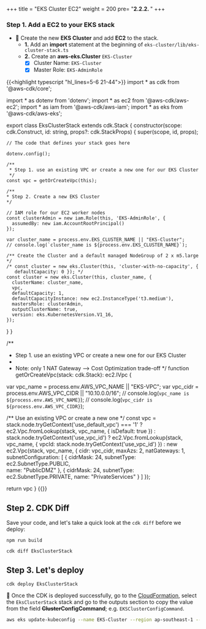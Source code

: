 +++
title = "EKS Cluster EC2"
weight = 200
pre= "<b>2.2.2. </b>"
+++

### Step 1. Add a EC2 to your EKS stack

* 🎯 Create the new **EKS Cluster** and add **EC2** to the stack.
    * **1.** Add an **import** statement at the beginning of `eks-cluster/lib/eks-cluster-stack.ts`
    * **2.** Create an **aws-eks.Cluster** `EKS-Cluster`
        * [x] Cluster Name: `EKS-Cluster`
        * [x] Master Role: `EKS-AdminRole`

{{<highlight typescript "hl_lines=5-6 21-44">}}
import * as cdk from '@aws-cdk/core';

import * as dotenv from 'dotenv';
import * as ec2 from '@aws-cdk/aws-ec2';
import * as iam from '@aws-cdk/aws-iam';
import * as eks from '@aws-cdk/aws-eks';

export class EksClusterStack extends cdk.Stack {
  constructor(scope: cdk.Construct, id: string, props?: cdk.StackProps) {
    super(scope, id, props);

    // The code that defines your stack goes here
    
    dotenv.config();

    /**
     * Step 1. use an existing VPC or create a new one for our EKS Cluster
     */  
    const vpc = getOrCreateVpc(this);
    
    /**
    * Step 2. Create a new EKS Cluster
    */  
    
    // IAM role for our EC2 worker nodes
    const clusterAdmin = new iam.Role(this, 'EKS-AdminRole', {
      assumedBy: new iam.AccountRootPrincipal()
    });

    var cluster_name = process.env.EKS_CLUSTER_NAME || "EKS-Cluster";
    // console.log(`cluster_name is ${process.env.EKS_CLUSTER_NAME}`);

    /** Create the Cluster and a default managed NodeGroup of 2 x m5.large */
    /* const cluster = new eks.Cluster(this, 'cluster-with-no-capacity', { 
       defaultCapacity: 0 }); */
    const cluster = new eks.Cluster(this, cluster_name, {
      clusterName: cluster_name,
      vpc,
      defaultCapacity: 1,
      defaultCapacityInstance: new ec2.InstanceType('t3.medium'),
      mastersRole: clusterAdmin,
      outputClusterName: true,
      version: eks.KubernetesVersion.V1_16,
    });
    
  }
}

/**
 * Step 1. use an existing VPC or create a new one for our EKS Cluster
 * 
 * Note: only 1 NAT Gateway --> Cost Optimization trade-off
 */ 
function getOrCreateVpc(stack: cdk.Stack): ec2.IVpc {
  
  var vpc_name = process.env.AWS_VPC_NAME || "EKS-VPC";
  var vpc_cidr = process.env.AWS_VPC_CIDR || "10.10.0.0/16";
  // console.log(`vpc_name is ${process.env.AWS_VPC_NAME}`);
  // console.log(`vpc_cidr is ${process.env.AWS_VPC_CIDR}`);
  
  /** Use an existing VPC or create a new one */
  const vpc = stack.node.tryGetContext('use_default_vpc') === '1' ?
    ec2.Vpc.fromLookup(stack, vpc_name, { isDefault: true }) :
    stack.node.tryGetContext('use_vpc_id') ?
      ec2.Vpc.fromLookup(stack, vpc_name, 
        { vpcId: stack.node.tryGetContext('use_vpc_id') }) :
          new ec2.Vpc(stack, vpc_name, 
            { cidr: vpc_cidr,
              maxAzs: 2,
              natGateways: 1,
              subnetConfiguration: [
                { cidrMask: 24, subnetType: ec2.SubnetType.PUBLIC,  
                  name: "PublicDMZ"  },
                { cidrMask: 24, subnetType: ec2.SubnetType.PRIVATE, 
                  name: "PrivateServices" } ]
            });  
      
  return vpc
}
{{</highlight>}}


## Step 2. CDK Diff

Save your code, and let's take a quick look at the `cdk diff` before we deploy:

```
npm run build

cdk diff EksClusterStack
```


## Step 3. Let's deploy

```
cdk deploy EksClusterStack
```

🎯 Once the CDK is deployed successfully, go to the [CloudFormation](https://ap-southeast-1.console.aws.amazon.com/cloudformation/home?region=ap-southeast-1#/), select the `EksClusterStack` stack and go to the outputs section to copy the value from the field **~~Cluster~~ConfigCommand**; e.g. `EKSClusterConfigCommand`.

```bash
aws eks update-kubeconfig --name EKS-Cluster --region ap-southeast-1 --role-arn arn:aws:iam::111111111111:role/EksClusterStack-EKSAdminRoleXXX
```